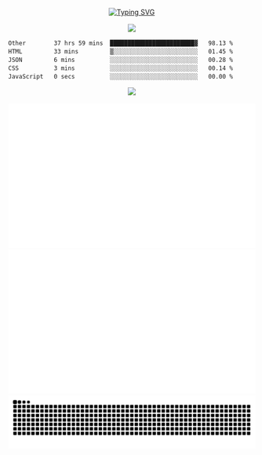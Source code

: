 <p align="center">
<a href="https://github.com/vxsin"><img src="https://readme-typing-svg.demolab.com?font=Minecraftia&pause=1000&center=true&vCenter=true&random=false&width=434&lines=%F0%9F%91%8B+my+name+is+Luis;I+%E2%99%A5%EF%B8%8F+Java" alt="Typing SVG" /></a>
</p>
<a href="">
  <p align="center">
    <img align="center" src="https://lanyard.cnrad.dev/api/531896089096486922?borderRadius=30px" />
  </p>
</a>

<!--START_SECTION:waka-->

```txt
Other        37 hrs 59 mins  ████████████████████████▓   98.13 %
HTML         33 mins         ▒░░░░░░░░░░░░░░░░░░░░░░░░   01.45 %
JSON         6 mins          ░░░░░░░░░░░░░░░░░░░░░░░░░   00.28 %
CSS          3 mins          ░░░░░░░░░░░░░░░░░░░░░░░░░   00.14 %
JavaScript   0 secs          ░░░░░░░░░░░░░░░░░░░░░░░░░   00.00 %
```

<!--END_SECTION:waka-->

<!--- Picture --->
<p align="center">
<img src="https://github.com/vxnsin/vxnsin/blob/main/picture/rep.gif" />
  </p align="center">
<!--- Stat Github --->
<a href="https://github.com/vxnsin/github-stats#gh-dark-mode-only">
<img src="https://github.com/vxnsin/github-stats/blob/master/generated/overview.svg#gh-dark-mode-only" />
<img src="https://github.com/vxnsin/github-stats/blob/master/generated/languages.svg#gh-dark-mode-only" />

<img alt="github contribution grid snake animation" src="https://raw.githubusercontent.com/vxnsin/vxnsin/output/github-contribution-grid-snake-dark.svg">
